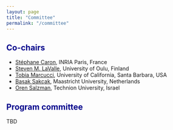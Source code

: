 ```yaml
---
layout: page
title: "Committee"
permalink: "/committee"
---
```


<h2 style="color: darkblue;">Co-chairs</h2>

- [Stéphane Caron](https://scaron.info), INRIA Paris, France
- [Steven M. LaValle](https://lavalle.pl), University of Oulu, Finland
- [Tobia Marcucci](https://tobiamarcucci.github.io), University of California, Santa Barbara, USA
- [Bașak Sakçak](https://www.maastrichtuniversity.nl/b-s-sakçak), Maastricht University, Netherlands
- [Oren Salzman](https://orensalzman.com), Technion University, Israel

<h2 style="color: darkblue;">Program committee</h2>

TBD
